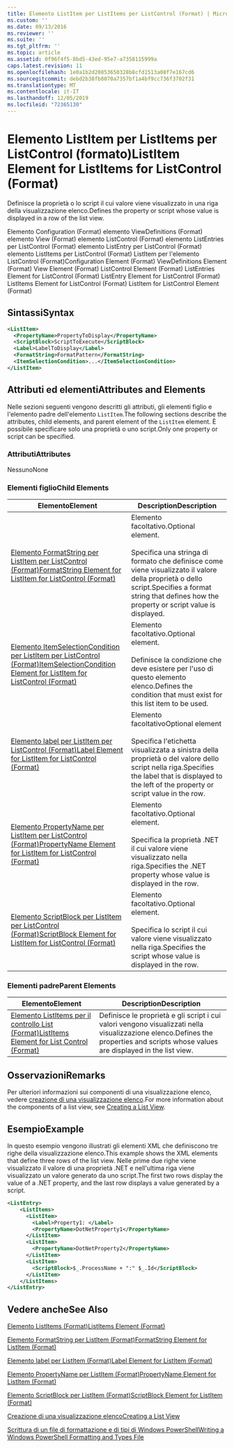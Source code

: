 ```yaml
---
title: Elemento ListItem per ListItems per ListControl (Format) | Microsoft Docs
ms.custom: ''
ms.date: 09/13/2016
ms.reviewer: ''
ms.suite: ''
ms.tgt_pltfrm: ''
ms.topic: article
ms.assetid: 0f96f4f5-8bd5-43ed-95e7-a7358115999a
caps.latest.revision: 11
ms.openlocfilehash: 1e0a1b2d20853650328b8cfd1513a08f7e167cd6
ms.sourcegitcommit: debd2b38fb8070a7357bf1a4bf9cc736f3702f31
ms.translationtype: MT
ms.contentlocale: it-IT
ms.lasthandoff: 12/05/2019
ms.locfileid: "72365130"
---
```

# <a name="listitem-element-for-listitems-for-listcontrol-format"></a><span data-ttu-id="b055a-102">Elemento ListItem per ListItems per ListControl (formato)</span><span class="sxs-lookup"><span data-stu-id="b055a-102">ListItem Element for ListItems for ListControl (Format)</span></span>

<span data-ttu-id="b055a-103">Definisce la proprietà o lo script il cui valore viene visualizzato in una riga della visualizzazione elenco.</span><span class="sxs-lookup"><span data-stu-id="b055a-103">Defines the property or script whose value is displayed in a row of the list view.</span></span>

<span data-ttu-id="b055a-104">Elemento Configuration (Format) elemento ViewDefinitions (Format) elemento View (Format) elemento ListControl (Format) elemento ListEntries per ListControl (Format) elemento ListEntry per ListControl (Format) elemento ListItems per ListControl (Format) ListItem per l'elemento ListControl (Format)</span><span class="sxs-lookup"><span data-stu-id="b055a-104">Configuration Element (Format) ViewDefinitions Element (Format) View Element (Format) ListControl Element (Format) ListEntries Element for ListControl (Format) ListEntry Element for ListControl (Format) ListItems Element for ListControl (Format) ListItem for ListControl Element (Format)</span></span>

## <a name="syntax"></a><span data-ttu-id="b055a-105">Sintassi</span><span class="sxs-lookup"><span data-stu-id="b055a-105">Syntax</span></span>

```xml
<ListItem>
  <PropertyName>PropertyToDisplay</PropertyName>
  <ScriptBlock>ScriptToExecute</ScriptBlock>
  <Label>LabelToDisplay</Label>
  <FormatString>FormatPattern</FormatString>
  <ItemSelectionCondition>...</ItemSelectionCondition>
</ListItem>
```

## <a name="attributes-and-elements"></a><span data-ttu-id="b055a-106">Attributi ed elementi</span><span class="sxs-lookup"><span data-stu-id="b055a-106">Attributes and Elements</span></span>

<span data-ttu-id="b055a-107">Nelle sezioni seguenti vengono descritti gli attributi, gli elementi figlio e l'elemento padre dell'elemento `ListItem`.</span><span class="sxs-lookup"><span data-stu-id="b055a-107">The following sections describe the attributes, child elements, and parent element of the `ListItem` element.</span></span> <span data-ttu-id="b055a-108">È possibile specificare solo una proprietà o uno script.</span><span class="sxs-lookup"><span data-stu-id="b055a-108">Only one property or script can be specified.</span></span>

### <a name="attributes"></a><span data-ttu-id="b055a-109">Attributi</span><span class="sxs-lookup"><span data-stu-id="b055a-109">Attributes</span></span>

<span data-ttu-id="b055a-110">Nessuno</span><span class="sxs-lookup"><span data-stu-id="b055a-110">None</span></span>

### <a name="child-elements"></a><span data-ttu-id="b055a-111">Elementi figlio</span><span class="sxs-lookup"><span data-stu-id="b055a-111">Child Elements</span></span>

|<span data-ttu-id="b055a-112">Elemento</span><span class="sxs-lookup"><span data-stu-id="b055a-112">Element</span></span>|<span data-ttu-id="b055a-113">Description</span><span class="sxs-lookup"><span data-stu-id="b055a-113">Description</span></span>|
|-------------|-----------------|
|[<span data-ttu-id="b055a-114">Elemento FormatString per ListItem per ListControl (Format)</span><span class="sxs-lookup"><span data-stu-id="b055a-114">FormatString Element for ListItem for ListControl (Format)</span></span>](./formatstring-element-for-listitem-for-listcontrol-format.md)|<span data-ttu-id="b055a-115">Elemento facoltativo.</span><span class="sxs-lookup"><span data-stu-id="b055a-115">Optional element.</span></span><br /><br /> <span data-ttu-id="b055a-116">Specifica una stringa di formato che definisce come viene visualizzato il valore della proprietà o dello script.</span><span class="sxs-lookup"><span data-stu-id="b055a-116">Specifies a format string that defines how the property or script value is displayed.</span></span>|
|[<span data-ttu-id="b055a-117">Elemento ItemSelectionCondition per ListItem per ListControl (Format)</span><span class="sxs-lookup"><span data-stu-id="b055a-117">ItemSelectionCondition Element for ListItem for ListControl (Format)</span></span>](./itemselectioncondition-element-for-listitem-for-listcontrol-format.md)|<span data-ttu-id="b055a-118">Elemento facoltativo.</span><span class="sxs-lookup"><span data-stu-id="b055a-118">Optional element.</span></span><br /><br /> <span data-ttu-id="b055a-119">Definisce la condizione che deve esistere per l'uso di questo elemento elenco.</span><span class="sxs-lookup"><span data-stu-id="b055a-119">Defines the condition that must exist for this list item to be used.</span></span>|
|[<span data-ttu-id="b055a-120">Elemento label per ListItem per ListControl (Format)</span><span class="sxs-lookup"><span data-stu-id="b055a-120">Label Element for ListItem for ListControl (Format)</span></span>](./label-element-for-listitem-for-listcontrol-format.md)|<span data-ttu-id="b055a-121">Elemento facoltativo</span><span class="sxs-lookup"><span data-stu-id="b055a-121">Optional element</span></span><br /><br /> <span data-ttu-id="b055a-122">Specifica l'etichetta visualizzata a sinistra della proprietà o del valore dello script nella riga.</span><span class="sxs-lookup"><span data-stu-id="b055a-122">Specifies the label that is displayed to the left of the property or script value in the row.</span></span>|
|[<span data-ttu-id="b055a-123">Elemento PropertyName per ListItem per ListControl (Format)</span><span class="sxs-lookup"><span data-stu-id="b055a-123">PropertyName Element for ListItem for ListControl (Format)</span></span>](./propertyname-element-for-listitem-for-listcontrol-format.md)|<span data-ttu-id="b055a-124">Elemento facoltativo.</span><span class="sxs-lookup"><span data-stu-id="b055a-124">Optional element.</span></span><br /><br /> <span data-ttu-id="b055a-125">Specifica la proprietà .NET il cui valore viene visualizzato nella riga.</span><span class="sxs-lookup"><span data-stu-id="b055a-125">Specifies the .NET property whose value is displayed in the row.</span></span>|
|[<span data-ttu-id="b055a-126">Elemento ScriptBlock per ListItem per ListControl (Format)</span><span class="sxs-lookup"><span data-stu-id="b055a-126">ScriptBlock Element for ListItem for ListControl (Format)</span></span>](./scriptblock-element-for-listitem-for-listcontrol-format.md)|<span data-ttu-id="b055a-127">Elemento facoltativo.</span><span class="sxs-lookup"><span data-stu-id="b055a-127">Optional element.</span></span><br /><br /> <span data-ttu-id="b055a-128">Specifica lo script il cui valore viene visualizzato nella riga.</span><span class="sxs-lookup"><span data-stu-id="b055a-128">Specifies the script whose value is displayed in the row.</span></span>|

### <a name="parent-elements"></a><span data-ttu-id="b055a-129">Elementi padre</span><span class="sxs-lookup"><span data-stu-id="b055a-129">Parent Elements</span></span>

|<span data-ttu-id="b055a-130">Elemento</span><span class="sxs-lookup"><span data-stu-id="b055a-130">Element</span></span>|<span data-ttu-id="b055a-131">Description</span><span class="sxs-lookup"><span data-stu-id="b055a-131">Description</span></span>|
|-------------|-----------------|
|[<span data-ttu-id="b055a-132">Elemento ListItems per il controllo List (Format)</span><span class="sxs-lookup"><span data-stu-id="b055a-132">ListItems Element for List Control (Format)</span></span>](./listitems-element-for-listentry-for-listcontrol-format.md)|<span data-ttu-id="b055a-133">Definisce le proprietà e gli script i cui valori vengono visualizzati nella visualizzazione elenco.</span><span class="sxs-lookup"><span data-stu-id="b055a-133">Defines the properties and scripts whose values are displayed in the list view.</span></span>|

## <a name="remarks"></a><span data-ttu-id="b055a-134">Osservazioni</span><span class="sxs-lookup"><span data-stu-id="b055a-134">Remarks</span></span>

<span data-ttu-id="b055a-135">Per ulteriori informazioni sui componenti di una visualizzazione elenco, vedere [creazione di una visualizzazione elenco](./creating-a-list-view.md).</span><span class="sxs-lookup"><span data-stu-id="b055a-135">For more information about the components of a list view, see [Creating a List View](./creating-a-list-view.md).</span></span>

## <a name="example"></a><span data-ttu-id="b055a-136">Esempio</span><span class="sxs-lookup"><span data-stu-id="b055a-136">Example</span></span>

<span data-ttu-id="b055a-137">In questo esempio vengono illustrati gli elementi XML che definiscono tre righe della visualizzazione elenco.</span><span class="sxs-lookup"><span data-stu-id="b055a-137">This example shows the XML elements that define three rows of the list view.</span></span> <span data-ttu-id="b055a-138">Nelle prime due righe viene visualizzato il valore di una proprietà .NET e nell'ultima riga viene visualizzato un valore generato da uno script.</span><span class="sxs-lookup"><span data-stu-id="b055a-138">The first two rows display the value of a .NET property, and the last row displays a value generated by a script.</span></span>

```xml
<ListEntry>
    <ListItems>
      <ListItem>
        <Label>Property1: </Label>
        <PropertyName>DotNetProperty1</PropertyName>
      </ListItem>
      <ListItem>
        <PropertyName>DotNetProperty2</PropertyName>
      </ListItem>
      <ListItem>
        <ScriptBlock>$_.ProcessName + ":" $_.Id</ScriptBlock>
      </ListItem>
    </ListItems>
</ListEntry>

```

## <a name="see-also"></a><span data-ttu-id="b055a-139">Vedere anche</span><span class="sxs-lookup"><span data-stu-id="b055a-139">See Also</span></span>

[<span data-ttu-id="b055a-140">Elemento ListItems (Format)</span><span class="sxs-lookup"><span data-stu-id="b055a-140">ListItems Element (Format)</span></span>](./listitems-element-for-listentry-for-listcontrol-format.md)

[<span data-ttu-id="b055a-141">Elemento FormatString per ListItem (Format)</span><span class="sxs-lookup"><span data-stu-id="b055a-141">FormatString Element for ListItem (Format)</span></span>](./formatstring-element-for-listitem-for-listcontrol-format.md)

[<span data-ttu-id="b055a-142">Elemento label per ListItem (Format)</span><span class="sxs-lookup"><span data-stu-id="b055a-142">Label Element for ListItem (Format)</span></span>](./label-element-for-listitem-for-listcontrol-format.md)

[<span data-ttu-id="b055a-143">Elemento PropertyName per ListItem (Format)</span><span class="sxs-lookup"><span data-stu-id="b055a-143">PropertyName Element for ListItem (Format)</span></span>](./propertyname-element-for-listitem-for-listcontrol-format.md)

[<span data-ttu-id="b055a-144">Elemento ScriptBlock per ListItem (Format)</span><span class="sxs-lookup"><span data-stu-id="b055a-144">ScriptBlock Element for ListItem (Format)</span></span>](./scriptblock-element-for-listitem-for-listcontrol-format.md)

[<span data-ttu-id="b055a-145">Creazione di una visualizzazione elenco</span><span class="sxs-lookup"><span data-stu-id="b055a-145">Creating a List View</span></span>](./creating-a-list-view.md)

[<span data-ttu-id="b055a-146">Scrittura di un file di formattazione e di tipi di Windows PowerShell</span><span class="sxs-lookup"><span data-stu-id="b055a-146">Writing a Windows PowerShell Formatting and Types File</span></span>](./writing-a-powershell-formatting-file.md)
